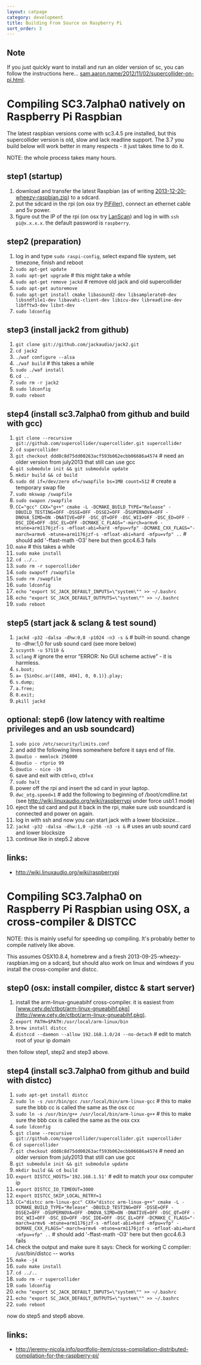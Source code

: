 ```yaml
---
layout: catpage
category: development
title: Building From Source on Raspberry Pi
sort_order: 3
---
```


Note
--
If you just quickly want to install and run an older version of sc, you can follow the instructions here... [sam.aaron.name/2012/11/02/supercollider-on-pi.html](http://sam.aaron.name/2012/11/02/supercollider-on-pi.html).

Compiling SC3.7alpha0 natively on Raspberry Pi Raspbian
==

The latest raspbian versions come with sc3.4.5 pre installed, but this supercollider version is old, slow and lack readline support. The 3.7 you build below will work better in many respects - it just takes time to do it.

NOTE: the whole process takes many hours.

step1 (startup)
--
1. download and transfer the latest Raspbian (as of writing [2013-12-20-wheezy-raspbian.zip](http://www.raspberrypi.org/downloads)) to a sdcard.
2. put the sdcard in the rpi (on osx try [PiFiller](http://ivanx.com/raspberrypi/)), connect an ethernet cable and 5v power.
3. figure out the IP of the rpi (on osx try [LanScan](https://itunes.apple.com/app/lanscan/id472226235)) and log in with `ssh pi@x.x.x.x`. the default password is `raspberry`.

step2 (preparation)
--
1. log in and type `sudo raspi-config`, select expand file system, set timezone, finish and reboot
2. `sudo apt-get update`
3. `sudo apt-get upgrade` # this might take a while
4. `sudo apt-get remove jackd` # remove old jack and old supercollider
5. `sudo apt-get autoremove`
6. `sudo apt-get install cmake libasound2-dev libsamplerate0-dev libsndfile1-dev libavahi-client-dev libicu-dev libreadline-dev libfftw3-dev libxt-dev`
7. `sudo ldconfig`

step3 (install jack2 from github)
--
1. `git clone git://github.com/jackaudio/jack2.git`
2. `cd jack2`
3. `./waf configure --alsa`
4. `./waf build` # this takes a while
5. `sudo ./waf install`
6. `cd ..`
7. `sudo rm -r jack2`
8. `sudo ldconfig`
9. `sudo reboot`

step4 (install sc3.7alpha0 from github and build with gcc)
--
1. `git clone --recursive git://github.com/supercollider/supercollider.git supercollider`
2. `cd supercollider`
3. `git checkout ddd8c8d75dd00263acf593b062ecbb06686a4574` # need an older version from july2013 that still can use gcc
4. `git submodule init && git submodule update`
5. `mkdir build && cd build`
6. `sudo dd if=/dev/zero of=/swapfile bs=1MB count=512` # create a temporary swap file
7. `sudo mkswap /swapfile`
8. `sudo swapon /swapfile`
9. `CC="gcc" CXX="g++" cmake -L -DCMAKE_BUILD_TYPE="Release" -DBUILD_TESTING=OFF -DSSE=OFF -DSSE2=OFF -DSUPERNOVA=OFF -DNOVA_SIMD=ON -DNATIVE=OFF -DSC_QT=OFF -DSC_WII=OFF -DSC_ED=OFF -DSC_IDE=OFF -DSC_EL=OFF -DCMAKE_C_FLAGS="-march=armv6 -mtune=arm1176jzf-s -mfloat-abi=hard -mfpu=vfp" -DCMAKE_CXX_FLAGS="-march=armv6 -mtune=arm1176jzf-s -mfloat-abi=hard -mfpu=vfp" ..` # should add '-ffast-math -O3' here but then gcc4.6.3 fails
10. `make` # this takes a while
11. `sudo make install`
12. `cd ../..`
13. `sudo rm -r supercollider`
14. `sudo swapoff /swapfile`
15. `sudo rm /swapfile`
16. `sudo ldconfig`
17. `echo "export SC_JACK_DEFAULT_INPUTS=\"system\"" >> ~/.bashrc`
18. `echo "export SC_JACK_DEFAULT_OUTPUTS=\"system\"" >> ~/.bashrc`
19. `sudo reboot`

step5 (start jack & sclang & test sound)
--
1. `jackd -p32 -dalsa -dhw:0,0 -p1024 -n3 -s &` # built-in sound. change to -dhw:1,0 for usb sound card (see more below)
2. `scsynth -u 57110 &`
3. `sclang` # ignore the error “ERROR: No GUI scheme active” - it is harmless.
4. `s.boot;`
5. `a= {SinOsc.ar([400, 404], 0, 0.1)}.play;`
6. `s.dump;`
7. `a.free;`
8. `0.exit;`
9. `pkill jackd`

optional: step6 (low latency with realtime privileges and an usb soundcard)
--
1. `sudo pico /etc/security/limits.conf`
2. and add the following lines somewhere before it says end of file.
3.    `@audio - memlock 256000`
4.    `@audio - rtprio 99`
5.    `@audio - nice -19`
6. save and exit with ctrl+o, ctrl+x
7. `sudo halt`
8. power off the rpi and insert the sd card in your laptop.
9. `dwc_otg.speed=1` # add the following to beginning of /boot/cmdline.txt (see <http://wiki.linuxaudio.org/wiki/raspberrypi> under force usb1.1 mode)
10. eject the sd card and put it back in the rpi, make sure usb soundcard is connected and power on again.
11. log in with ssh and now you can start jack with a lower blocksize...
12. `jackd -p32 -dalsa -dhw:1,0 -p256 -n3 -s &` # uses an usb sound card and lower blocksize
13. continue like in step5.2 above

links:
--
* <http://wiki.linuxaudio.org/wiki/raspberrypi>



Compiling SC3.7alpha0 on Raspberry Pi Raspbian using OSX, a cross-compiler & DISTCC
==
NOTE: this is mainly useful for speeding up compiling. It's probably better to compile natively like above.

This assumes OSX10.8.4, homebrew and a fresh 2013-09-25-wheezy-raspbian.img on a sdcard,
but should also work on linux and windows if you install the cross-compiler and distcc.

step0 (osx: install compiler, distcc & start server)
--
1. install the arm-linux-gnueabihf cross-compiler. it is easiest from [www.cety.de/ctbot/arm-linux-gnueabihf.pkg](http://www.cety.de/ctbot/arm-linux-gnueabihf.pkg).
2. `export PATH=$PATH:/usr/local/arm-linux/bin`
3. `brew install distcc`
4. `distccd --daemon --allow 192.168.1.0/24 --no-detach` # edit to match root of your ip domain

then follow step1, step2 and step3 above.

step4 (install sc3.7alpha0 from github and build with distcc)
--
1. `sudo apt-get install distcc`
2. `sudo ln -s /usr/bin/gcc /usr/local/bin/arm-linux-gcc` # this to make sure the bbb cc is called the same as the osx cc
3. `sudo ln -s /usr/bin/g++ /usr/local/bin/arm-linux-g++` # this to make sure the bbb cxx is called the same as the osx cxx
4. `sudo ldconfig`
5. `git clone --recursive git://github.com/supercollider/supercollider.git supercollider`
6. `cd supercollider`
7. `git checkout ddd8c8d75dd00263acf593b062ecbb06686a4574` # need an older version from july2013 that still can use gcc
8. `git submodule init && git submodule update`
9. `mkdir build && cd build`
10. `export DISTCC_HOSTS='192.168.1.51'` # edit to match your osx computer ip
11. `export DISTCC_IO_TIMEOUT=3000`
12. `export DISTCC_SKIP_LOCAL_RETRY=1`
13. `CC="distcc arm-linux-gcc" CXX="distcc arm-linux-g++" cmake -L -DCMAKE_BUILD_TYPE="Release" -DBUILD_TESTING=OFF -DSSE=OFF -DSSE2=OFF -DSUPERNOVA=OFF -DNOVA_SIMD=ON -DNATIVE=OFF -DSC_QT=OFF -DSC_WII=OFF -DSC_ED=OFF -DSC_IDE=OFF -DSC_EL=OFF -DCMAKE_C_FLAGS="-march=armv6 -mtune=arm1176jzf-s -mfloat-abi=hard -mfpu=vfp" -DCMAKE_CXX_FLAGS="-march=armv6 -mtune=arm1176jzf-s -mfloat-abi=hard -mfpu=vfp" ..` # should add '-ffast-math -O3' here but then gcc4.6.3 fails
14. check the output and make sure it says: Check for working C compiler: /usr/bin/distcc -- works
15. `make -j4`
16. `sudo make install`
17. `cd ../..`
18. `sudo rm -r supercollider`
19. `sudo ldconfig`
20. `echo "export SC_JACK_DEFAULT_INPUTS=\"system\"" >> ~/.bashrc`
21. `echo "export SC_JACK_DEFAULT_OUTPUTS=\"system\"" >> ~/.bashrc`
22. `sudo reboot`

now do step5 and step6 above.

links:
--
* <http://jeremy-nicola.info/portfolio-item/cross-compilation-distributed-compilation-for-the-raspberry-pi/>
